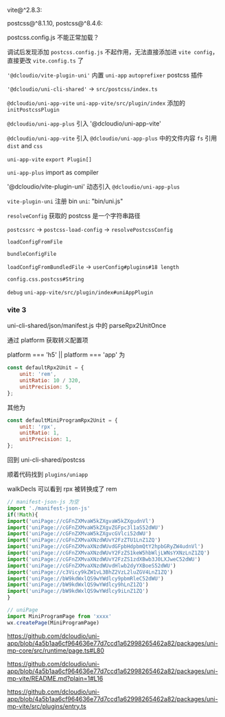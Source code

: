 vite@^2.8.3:

postcss@^8.1.10, postcss@^8.4.6:

postcss.config.js 不能正常加载？

调试后发现添加 `postcss.config.js` 不起作用，无法直接添加进 `vite config`，直接更改 `vite.config.ts` 了

`'@dcloudio/vite-plugin-uni'` 内置 `uni-app` `autoprefixer` postcss 插件

`'@dcloudio/uni-cli-shared'` -> `src/postcss/index.ts`

`@dcloudio/uni-app-vite` `uni-app-vite/src/plugin/index` 添加的 `initPostcssPlugin`

`@dcloudio/uni-app-plus` 引入 '@dcloudio/uni-app-vite'

`@dcloudio/uni-app-vite` 引入 `@dcloudio/uni-app-plus` 中的文件内容 `fs` 引用 `dist` and `css`

`uni-app-vite` `export Plugin[]`

`uni-app-plus` import as compiler

'@dcloudio/vite-plugin-uni' 动态引入 `@dcloudio/uni-app-plus`

`vite-plugin-uni` 注册 bin `uni`: "bin/uni.js"

`resolveConfig` 获取的 postcss 是一个字符串路径

`postcssrc` -> `postcss-load-config` -> `resolvePostcssConfig`

`loadConfigFromFile`

`bundleConfigFile`

`loadConfigFromBundledFile` -> `userConfig#plugins#18 length`

`config.css.postcss#String`

`debug` `uni-app-vite/src/plugin/index#uniAppPlugin`

### vite 3

uni-cli-shared/json/manifest.js 中的 parseRpx2UnitOnce

通过 platform 获取转义配置项

platform === 'h5' || platform === 'app' 为

```js
const defaultRpx2Unit = {
    unit: 'rem',
    unitRatio: 10 / 320,
    unitPrecision: 5,
};
```

其他为

```js
const defaultMiniProgramRpx2Unit = {
    unit: 'rpx',
    unitRatio: 1,
    unitPrecision: 1,
};
```

回到 uni-cli-shared/postcss

顺着代码找到 `plugins/uniapp`

walkDecls 可以看到 rpx 被转换成了 rem

```js
// manifest-json-js 为空
import './manifest-json-js'
if(!Math){
import('uniPage://cGFnZXMvaW5kZXgvaW5kZXgudnVl')
import('uniPage://cGFnZXMvaW5kZXgvZGFpc3l1aS52dWU')
import('uniPage://cGFnZXMvaW5kZXgvcGVlci52dWU')
import('uniPage://cGFnZXMvaXNzdWUvY2FzZTU1LnZ1ZQ')
import('uniPage://cGFnZXMvaXNzdWUvdGFpbHdpbmQtY2hpbGRyZW4udnVl')
import('uniPage://cGFnZXMvaXNzdWUvY2FzZS1keW5hbWljLWNsYXNzLnZ1ZQ')
import('uniPage://cGFnZXMvaXNzdWUvY2FzZS1zdXBwb3J0LXJweC52dWU')
import('uniPage://cGFnZXMvaXNzdWUvdHlwb2dyYXBoeS52dWU')
import('uniPage://c3Vicy9kZW1vL3BhZ2VzL2luZGV4LnZ1ZQ')
import('uniPage://bW9kdWxlQS9wYWdlcy9pbmRleC52dWU')
import('uniPage://bW9kdWxlQS9wYWdlcy9hLnZ1ZQ')
import('uniPage://bW9kdWxlQS9wYWdlcy9iLnZ1ZQ')
}
```

```js
// uniPage
import MiniProgramPage from 'xxxx'
wx.createPage(MiniProgramPage)
```

https://github.com/dcloudio/uni-app/blob/4a5b1aa6cf964636e77d7ccd1a62998265462a82/packages/uni-mp-core/src/runtime/page.ts#L80

https://github.com/dcloudio/uni-app/blob/4a5b1aa6cf964636e77d7ccd1a62998265462a82/packages/uni-mp-vite/README.md?plain=1#L16

https://github.com/dcloudio/uni-app/blob/4a5b1aa6cf964636e77d7ccd1a62998265462a82/packages/uni-mp-vite/src/plugins/entry.ts